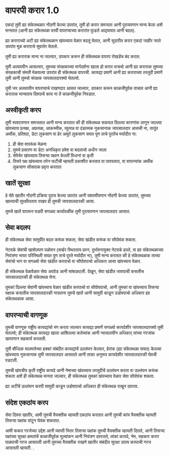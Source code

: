 # वापरपी करार 1.0

एकदां तुमी ह्या संकेतथळार नोंदणी केल्या उपरांत, तुमी हो करार समजला आनी पुरायपणान मान्य केला अशें मानतात (आनी ह्या संकेतथळा वरवीं वापरप्याच्या करारांत फुडले अद्ययावत आनी बदल).

ह्या कराराच्यो अटी ह्या संकेतथळान खंयच्याय वेळार बदलूं येतात, आनी सुदारीत करार एकदां जाहीर जाले उपरांत मूळ कराराचे सुवातेर येतलो.

तुमी ह्या कराराक मान्य ना जाल्यार, उपकार करून ही संकेतथळ वापरप रोखडेंच बंद करात.

तुमी अल्पवयीन आसल्यार, तुमच्या संरक्षकाच्या मार्गदर्शना खाला हो करार वाचचो आनी ह्या कराराक तुमच्या संरक्षकाची संमती मेळयल्या उपरांत ही संकेतथळ वापरची. कायद्या प्रमाणें आनी ह्या कराराच्या तरतुदी प्रमाणें तुमी आनी तुमचो संरक्षक जापसालदारक्यो घेतल्यो.

तुमी जर अल्पवयीन वापरप्याचे राखणदार आसत जाल्यार, उपकार करून काळजीपूर्वक वाचात आनी ह्या कराराक मान्यताय दिवपाचें काय ना तें काळजीपूर्वक निवडात.

## अस्वीकृती करप

तुमी स्पश्टपणान समजतात आनी मान्य करतात की ही संकेतथळ सकयल दिल्ल्या कारणांक लागून जाल्ल्या खंयच्याय प्रत्यक्ष, अप्रत्यक्ष, आकस्मीक, व्युत्पन्न वा दंडात्मक नुकसानाक जापसालदार आसची ना, तातूंत अर्थीक, प्रतिश्ठा, डेटा लुकसाण वा हेर अमूर्त लुकसाण सयत पूण ताचे पुरतेंच मर्यादीत ना:

1. ही सेवा वापरूंक मेळना
1. तुमचे प्रसारण वा डेटा अनधिकृत प्रवेश वा बदलाचो अधीन जाला
1. सेवेचेर खंयच्याय तिसऱ्या पक्षान केल्लीं विधानां वा कृती
1. तिसरे पक्ष खंयच्याय तरेन फटीची म्हायती प्रकाशीत करतात वा पावयतात, वा वापरप्यांक अर्थीक लुकसाण सोंसपाक प्रवृत्त करतात

## खातें सुरक्षा

हे सेवे खातीर नोंदणी प्रक्रिया पुराय केल्या उपरांत आनी यशस्वीपणान नोंदणी केल्या उपरांत, तुमच्या खात्याची सुरक्षीतताय राखप ही तुमची जापसालदारकी आसा.

तुमचें खातें वापरून घडपी सगळ्या कार्यावळींक तुमी पुरायपणान जापसालदार आसात.

## सेवा बदलप

ही संकेतथळ सेवा सामुग्रींत बदल करूंक शकता, सेवा खंडीत करूंक वा सोंपोवंक शकता.

नेटवर्क सेवांची खाशेलपण पळोवन (सर्व्हर स्थिरताय प्रस्न, दुर्भावनायुक्त नेटवर्क हल्ले, वा ह्या संकेतथळाच्या नियंत्रणा भायर परिस्थिती सयत पूण ताचे पुरते मर्यादीत ना), तुमी मान्य करतात की हे संकेतथळाक ताच्या सेवांचो भाग वा सगळ्यो सेवा खंडीत करपाचो वा सोंपोवपाचो अधिकार आसा खंयच्याय वेळार.

ही संकेतथळ वेळावेळार सेवा अपग्रेड आनी सांबाळटली. देखून, सेवा खंडीत जावपाची कसलीच जापसालदारकी ही संकेतथळ घेना.

तुमकां दिल्ल्या सेवांनी खंयच्याय वेळार खंडीत करपाचो वा सोंपोवपाचो, आनी तुमकां वा खंयच्याय तिसऱ्या पक्षाक कसलीच जापसालदारकी नासतना तुमचें खातें आनी सामुग्री काडून उडोवपाचो अधिकार ह्या संकेतथळाक आसा.

## वापरप्याची वागणूक

तुमची वागणूक राष्ट्रीय कायद्यांचो भंग करता जाल्यार कायद्या प्रमाणें सगळ्यो कायदेशीर जापसालदारक्यो तुमी घेतल्यो; ही संकेतथळ कायद्या खाला आशिल्ल्या कर्तव्यांक आनी न्यायालयीन अधिकार् यांच्या गरजांक खरपणान सहकार्य करतली.

तुमी बौध्दिक मालमत्तेच्या हक्कां संबंदीत कायद्यांचें उल्लंघन केल्यार, हेरांक (ह्या संकेतथळा सयत) केल्ल्या खंयच्याय नुकसानाक तुमी जापसालदार आसतले आनी ताका अनुरूप कायदेशीर जापसालदारकी घेवची पडटली.

तुमची खंयचीय कृती राष्ट्रीय कायदे आनी नेमाच्या खंयच्याय तरतुदीचें उल्लंघन करता वा उल्लंघन करूंक शकता अशें ही संकेतथळ मानता जाल्यार, ही संकेतथळ तुमकां खंयच्याय वेळार सेवा सोंपोवंक शकता.

ह्या अटींचें उल्लंघन करपी सामुग्री काडून उडोवपाचो अधिकार ही संकेतथळ राखून दवरता.

## संदेश एकठांय करप

सेवा दिवपा खातीर, आमी तुमची वैयक्तीक म्हायती एकठांय करतात आनी तुमची कांय वैयक्तीक म्हायती तिसऱ्या पक्षांक वांटून घेवंक शकतात.

आमी फकत गरजेच्या उद्देश आनी व्याप्ती भितर तिसऱ्या पक्षांक तुमची वैयक्तीक म्हायती दितले, आनी तिसऱ्या पक्षांच्या सुरक्षा क्षमतांचें काळजीपूर्वक मुल्यांकन आनी नियंत्रण दवरतले, तांकां कायदे, नेम, सहकार करार पाळपाची गरज आसतली आनी तुमच्या वैयक्तीक राखणे खातीर संबंदीत सुरक्षा उपाय करपाची गरज आसतली म्हायती. .
